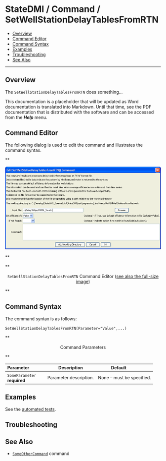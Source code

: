 # StateDMI / Command / SetWellStationDelayTablesFromRTN #

* [Overview](#overview)
* [Command Editor](#command-editor)
* [Command Syntax](#command-syntax)
* [Examples](#examples)
* [Troubleshooting](#troubleshooting)
* [See Also](#see-also)

-------------------------

## Overview ##

The `SetWellStationDelayTablesFromRTN` does something...

This documentation is a placeholder that will be updated as Word documentation is translated into Markdown.
Until that time, see the PDF documentation that is distributed with the software and can be accessed
from the ***Help*** menu.

## Command Editor ##

The following dialog is used to edit the command and illustrates the command syntax.

**<p style="text-align: center;">
![SetWellStationDelayTablesFromRTN](SetWellStationDelayTablesFromRTN.png)
</p>**

**<p style="text-align: center;">
`SetWellStationDelayTablesFromRTN` Command Editor (<a href="../SetWellStationDelayTablesFromRTN.png">see also the full-size image</a>)
</p>**

## Command Syntax ##

The command syntax is as follows:

```text
SetWellStationDelayTablesFromRTN(Parameter="Value",...)
```
**<p style="text-align: center;">
Command Parameters
</p>**

| **Parameter**&nbsp;&nbsp;&nbsp;&nbsp;&nbsp;&nbsp;&nbsp;&nbsp;&nbsp;&nbsp;&nbsp;&nbsp; | **Description** | **Default**&nbsp;&nbsp;&nbsp;&nbsp;&nbsp;&nbsp;&nbsp;&nbsp;&nbsp;&nbsp; |
| --------------|-----------------|----------------- |
|`SomeParameter`<br>**required**|Parameter description.|None – must be specified.|

## Examples ##

See the [automated tests](https://github.com/OpenCDSS/cdss-app-statedmi-test/tree/master/test/regression/commands/SetWellStationDelayTablesFromRTN).

## Troubleshooting ##

## See Also ##

* [`SomeOtherCommand`](../SomeOtherCommand/SomeOtherCommand) command
